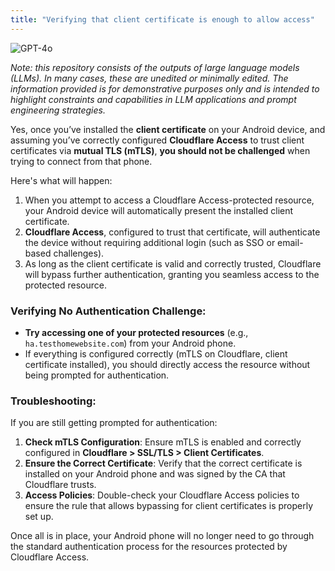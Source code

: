 ```yaml
---
title: "Verifying that client certificate is enough to allow access"
---
```

![GPT-4o](https://img.shields.io/badge/GPT--4o-3333FF?style=for-the-badge&logo=openai&logoColor=white)



*Note: this repository consists of the outputs of large language models (LLMs). In many cases, these are unedited or minimally edited. The information provided is for demonstrative purposes only and is intended to highlight constraints and capabilities in LLM applications and prompt engineering strategies.*


Yes, once you’ve installed the **client certificate** on your Android device, and assuming you’ve correctly configured **Cloudflare Access** to trust client certificates via **mutual TLS (mTLS)**, **you should not be challenged** when trying to connect from that phone.

Here's what will happen:
1. When you attempt to access a Cloudflare Access-protected resource, your Android device will automatically present the installed client certificate.
2. **Cloudflare Access**, configured to trust that certificate, will authenticate the device without requiring additional login (such as SSO or email-based challenges).
3. As long as the client certificate is valid and correctly trusted, Cloudflare will bypass further authentication, granting you seamless access to the protected resource.

### Verifying No Authentication Challenge:
- **Try accessing one of your protected resources** (e.g., `ha.testhomewebsite.com`) from your Android phone.
- If everything is configured correctly (mTLS on Cloudflare, client certificate installed), you should directly access the resource without being prompted for authentication.
  
### Troubleshooting:
If you are still getting prompted for authentication:
1. **Check mTLS Configuration**: Ensure mTLS is enabled and correctly configured in **Cloudflare > SSL/TLS > Client Certificates**.
2. **Ensure the Correct Certificate**: Verify that the correct certificate is installed on your Android phone and was signed by the CA that Cloudflare trusts.
3. **Access Policies**: Double-check your Cloudflare Access policies to ensure the rule that allows bypassing for client certificates is properly set up.

Once all is in place, your Android phone will no longer need to go through the standard authentication process for the resources protected by Cloudflare Access.